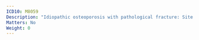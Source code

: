 ```yaml
---
ICD10: M8059
Description: "Idiopathic osteoporosis with pathological fracture: Site unspecified"
Matters: No
Weight: 0
---
```


